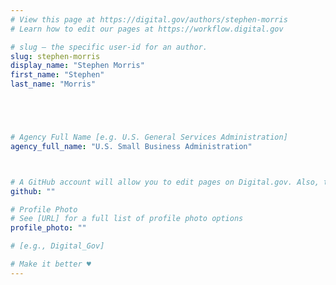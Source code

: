 ```yaml
---
# View this page at https://digital.gov/authors/stephen-morris
# Learn how to edit our pages at https://workflow.digital.gov

# slug — the specific user-id for an author.
slug: stephen-morris
display_name: "Stephen Morris"
first_name: "Stephen"
last_name: "Morris"





# Agency Full Name [e.g. U.S. General Services Administration]
agency_full_name: "U.S. Small Business Administration"



# A GitHub account will allow you to edit pages on Digital.gov. Also, the image used in your GitHub account can be used to populate your digital.gov profile photo. Learn more about getting a Github account at [URL]
github: ""

# Profile Photo
# See [URL] for a full list of profile photo options
profile_photo: ""

# [e.g., Digital_Gov]

# Make it better ♥
---
```

